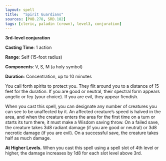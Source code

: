 ```yaml
---
layout: spell
title:  "Spirit Guardians"
sources: [PHB.278, SRD.182]
tags: [cleric, paladin (crown), level3, conjuration]
---
```


**3rd-level conjuration**

**Casting Time**: 1 action

**Range**: Self (15-foot radius)

**Components**: V, S, M (a holy symbol)

**Duration**: Concentration, up to 10 minutes

You call forth spirits to protect you. They flit around you to a distance of 15 feet for the duration. If you are good or neutral, their spectral form appears angelic or fey (your choice). If you are evil, they appear fiendish.

When you cast this spell, you can designate any number of creatures you can see to be unaffected by it. An affected creature’s speed is halved in the area, and when the creature enters the area for the first time on a turn or starts its turn there, it must make a Wisdom saving throw. On a failed save, the creature takes 3d8 radiant damage (if you are good or neutral) or 3d8 necrotic damage (if you are evil). On a successful save, the creature takes half as much damage.

**At Higher Levels.** When you cast this spell using a spell slot of 4th level or higher, the damage increases by 1d8 for each slot level above 3rd.
